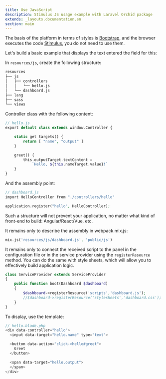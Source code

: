 ```yaml
---
title: Use JavaScript
description: Stimulus JS usage example with Laravel Orchid package
extends: _layouts.documentation.en
section: main
---
```


The basis of the platform in terms of styles is [Bootstrap](http://getbootstrap.com/), and the browser executes the code [Stimulus](https://stimulusjs.org/), you do not need to use them.

Let's build a basic example that displays the text entered the field for this:

In `resources/js`, create the following structure:

```php
resources
├── js
│   ├── controllers
│   │   └── hello.js
│   └── dashboard.js
├── lang
├── sass
└── views
```

Controller class with the following content:

```php
// hello.js
export default class extends window.Controller {

    static get targets() {
        return [ "name", "output" ]
    }

    greet() {
        this.outputTarget.textContent =
            `Hello, ${this.nameTarget.value}!`
    }
}
```

And the assembly point:

```php
// dashboard.js
import HelloController from "./controllers/hello"

application.register("hello", HelloController);
```

Such a structure will not prevent your application, no matter what kind of front-end to build: Angular/React/Vue, etc.

It remains only to describe the assembly in webpack.mix.js:

```php
mix.js('resources/js/dashboard.js', 'public/js')
```

It remains only to connect the received script to the panel in the configuration file or in the service provider using the `registerResource` method. You can do the same with style sheets, which will allow you to effectively build application logic.

```php
class ServiceProvider extends ServiceProvider
{
    public function boot(Dashboard $dashboard)
    {
        $dashboard->registerResource('scripts','dashboard.js');
        //$dashboard->registerResource('stylesheets','dashboard.css');
    }
}
```

To display, use the template:

```php
// hello.blade.php
<div data-controller="hello">
  <input data-target="hello.name" type="text">

  <button data-action="click->hello#greet">
    Greet
  </button>

  <span data-target="hello.output">
  </span>
</div>
```
